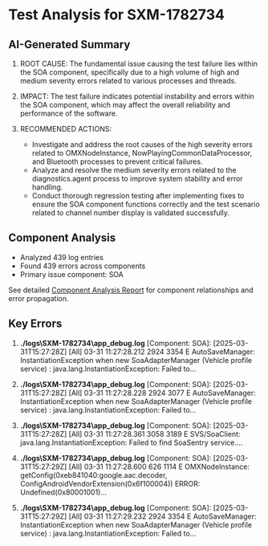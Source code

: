 # Test Analysis for SXM-1782734

## AI-Generated Summary

1. ROOT CAUSE: The fundamental issue causing the test failure lies within the SOA component, specifically due to a high volume of high and medium severity errors related to various processes and threads.

2. IMPACT: The test failure indicates potential instability and errors within the SOA component, which may affect the overall reliability and performance of the software.

3. RECOMMENDED ACTIONS:
   - Investigate and address the root causes of the high severity errors related to OMXNodeInstance, NowPlayingCommonDataProcessor, and Bluetooth processes to prevent critical failures.
   - Analyze and resolve the medium severity errors related to the diagnostics.agent process to improve system stability and error handling.
   - Conduct thorough regression testing after implementing fixes to ensure the SOA component functions correctly and the test scenario related to channel number display is validated successfully.

## Component Analysis

* Analyzed 439 log entries
* Found 439 errors across components
* Primary issue component: SOA

See detailed [Component Analysis Report](SXM-1782734_component_report.html) for component relationships and error propagation.

## Key Errors

1. **./logs\SXM-1782734\app_debug.log** [Component: SOA]: [2025-03-31T15:27:28Z] [All] 03-31 11:27:28.212  2924  3354 E AutoSaveManager: InstantiationException when new SoaAdapterManager (Vehicle profile service) : java.lang.InstantiationException: Failed to...

2. **./logs\SXM-1782734\app_debug.log** [Component: SOA]: [2025-03-31T15:27:28Z] [All] 03-31 11:27:28.228  2924  3077 E AutoSaveManager: InstantiationException when new SoaAdapterManager (Vehicle profile service) : java.lang.InstantiationException: Failed to...

3. **./logs\SXM-1782734\app_debug.log** [Component: SOA]: [2025-03-31T15:27:28Z] [All] 03-31 11:27:28.361  3058  3189 E SVS/SoaClient: java.lang.InstantiationException: Failed to find SoaSentry service....

4. **./logs\SXM-1782734\app_debug.log** [Component: SOA]: [2025-03-31T15:27:29Z] [All] 03-31 11:27:28.600   626  1114 E OMXNodeInstance: getConfig(0xeb841040:google.aac.decoder, ConfigAndroidVendorExtension(0x6f100004)) ERROR: Undefined(0x80001001)...

5. **./logs\SXM-1782734\app_debug.log** [Component: SOA]: [2025-03-31T15:27:29Z] [All] 03-31 11:27:29.232  2924  3354 E AutoSaveManager: InstantiationException when new SoaAdapterManager (Vehicle profile service) : java.lang.InstantiationException: Failed to...

